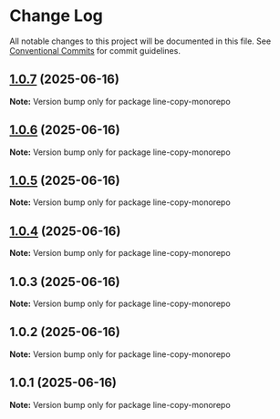 # Change Log

All notable changes to this project will be documented in this file.
See [Conventional Commits](https://conventionalcommits.org) for commit guidelines.

## [1.0.7](https://github.com/hnlzwaq/line-copy/compare/v1.0.6...v1.0.7) (2025-06-16)

**Note:** Version bump only for package line-copy-monorepo





## [1.0.6](https://github.com/hnlzwaq/line-copy/compare/v1.0.5...v1.0.6) (2025-06-16)

**Note:** Version bump only for package line-copy-monorepo





## [1.0.5](https://github.com/hnlzwaq/line-copy/compare/v1.0.4...v1.0.5) (2025-06-16)

**Note:** Version bump only for package line-copy-monorepo





## [1.0.4](https://github.com/hnlzwaq/line-copy/compare/v1.0.3...v1.0.4) (2025-06-16)

**Note:** Version bump only for package line-copy-monorepo





## 1.0.3 (2025-06-16)

**Note:** Version bump only for package line-copy-monorepo





## 1.0.2 (2025-06-16)

**Note:** Version bump only for package line-copy-monorepo





## 1.0.1 (2025-06-16)

**Note:** Version bump only for package line-copy-monorepo
